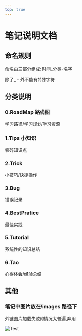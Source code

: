 ```yaml
---
top: true
---
```


# 笔记说明文档

## 命名规则

命名由三部分组成: 时间_分类-名字

除了_ - 外不能有特殊字符

## 分类说明

### 0.RoadMap 路线图

学习路径/学习规划/学习资源

### 1.Tips 小知识

零碎知识点

### 2.Trick

小技巧/快捷操作

### 3.Bug

错误记录

### 4.BestPratice

最佳实践

### 5.Tutorial

系统性的知识总结

### 6.Tao​

心得体会/经验总结

## 其他

### 笔记中图片放在/images 路径下

外链图片加载失败的情况太普遍,弃用

![Test](/images/hexo.png)
